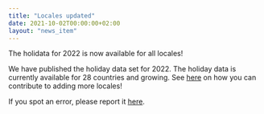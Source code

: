 ```yaml
---
title: "Locales updated"
date: 2021-10-02T00:00:00+02:00
layout: "news_item"
---
```


The holidata for 2022 is now available for all locales!
<!--more-->
We have published the holiday data set for 2022.
The holiday data is currently available for 28 countries and growing.
See [here](https://github.com/GothenburgBitFactory/holidata) on how you can contribute to adding more locales!

If you spot an error, please report it [here](https://github.com/GothenburgBitFactory/holidata/issues/new?labels=bug&template=bug_report.md&title=Error+in+locale+LOCALE%5B%2C+year+YEAR%5D).


